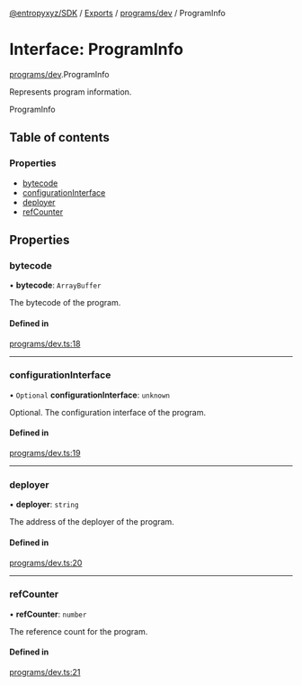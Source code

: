 [@entropyxyz/SDK](../README.md) / [Exports](../modules.md) / [programs/dev](../modules/programs_dev.md) / ProgramInfo

# Interface: ProgramInfo

[programs/dev](../modules/programs_dev.md).ProgramInfo

Represents program information.

 ProgramInfo

## Table of contents

### Properties

- [bytecode](programs_dev.ProgramInfo.md#bytecode)
- [configurationInterface](programs_dev.ProgramInfo.md#configurationinterface)
- [deployer](programs_dev.ProgramInfo.md#deployer)
- [refCounter](programs_dev.ProgramInfo.md#refcounter)

## Properties

### bytecode

• **bytecode**: `ArrayBuffer`

The bytecode of the program.

#### Defined in

[programs/dev.ts:18](https://github.com/entropyxyz/SDK/blob/1c426d7/src/programs/dev.ts#L18)

___

### configurationInterface

• `Optional` **configurationInterface**: `unknown`

Optional. The configuration interface of the program.

#### Defined in

[programs/dev.ts:19](https://github.com/entropyxyz/SDK/blob/1c426d7/src/programs/dev.ts#L19)

___

### deployer

• **deployer**: `string`

The address of the deployer of the program.

#### Defined in

[programs/dev.ts:20](https://github.com/entropyxyz/SDK/blob/1c426d7/src/programs/dev.ts#L20)

___

### refCounter

• **refCounter**: `number`

The reference count for the program.

#### Defined in

[programs/dev.ts:21](https://github.com/entropyxyz/SDK/blob/1c426d7/src/programs/dev.ts#L21)
